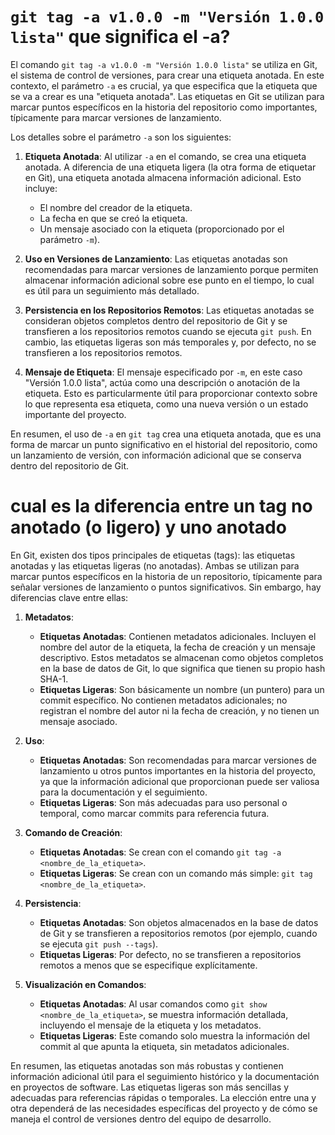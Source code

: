 # `git tag -a v1.0.0 -m "Versión 1.0.0 lista"` que significa el -a?

El comando `git tag -a v1.0.0 -m "Versión 1.0.0 lista"` se utiliza en Git, el sistema de control de versiones, para crear una etiqueta anotada. En este contexto, el parámetro `-a` es crucial, ya que especifica que la etiqueta que se va a crear es una "etiqueta anotada". Las etiquetas en Git se utilizan para marcar puntos específicos en la historia del repositorio como importantes, típicamente para marcar versiones de lanzamiento.

Los detalles sobre el parámetro `-a` son los siguientes:

1. **Etiqueta Anotada**: Al utilizar `-a` en el comando, se crea una etiqueta anotada. A diferencia de una etiqueta ligera (la otra forma de etiquetar en Git), una etiqueta anotada almacena información adicional. Esto incluye:

    - El nombre del creador de la etiqueta.
    - La fecha en que se creó la etiqueta.
    - Un mensaje asociado con la etiqueta (proporcionado por el parámetro `-m`).

2. **Uso en Versiones de Lanzamiento**: Las etiquetas anotadas son recomendadas para marcar versiones de lanzamiento porque permiten almacenar información adicional sobre ese punto en el tiempo, lo cual es útil para un seguimiento más detallado.

3. **Persistencia en los Repositorios Remotos**: Las etiquetas anotadas se consideran objetos completos dentro del repositorio de Git y se transfieren a los repositorios remotos cuando se ejecuta `git push`. En cambio, las etiquetas ligeras son más temporales y, por defecto, no se transfieren a los repositorios remotos.

4. **Mensaje de Etiqueta**: El mensaje especificado por `-m`, en este caso "Versión 1.0.0 lista", actúa como una descripción o anotación de la etiqueta. Esto es particularmente útil para proporcionar contexto sobre lo que representa esa etiqueta, como una nueva versión o un estado importante del proyecto.

En resumen, el uso de `-a` en `git tag` crea una etiqueta anotada, que es una forma de marcar un punto significativo en el historial del repositorio, como un lanzamiento de versión, con información adicional que se conserva dentro del repositorio de Git.

# cual es la diferencia entre un tag no anotado (o ligero) y uno anotado

En Git, existen dos tipos principales de etiquetas (tags): las etiquetas anotadas y las etiquetas ligeras (no anotadas). Ambas se utilizan para marcar puntos específicos en la historia de un repositorio, típicamente para señalar versiones de lanzamiento o puntos significativos. Sin embargo, hay diferencias clave entre ellas:

1. **Metadatos**:

    - **Etiquetas Anotadas**: Contienen metadatos adicionales. Incluyen el nombre del autor de la etiqueta, la fecha de creación y un mensaje descriptivo. Estos metadatos se almacenan como objetos completos en la base de datos de Git, lo que significa que tienen su propio hash SHA-1.
    - **Etiquetas Ligeras**: Son básicamente un nombre (un puntero) para un commit específico. No contienen metadatos adicionales; no registran el nombre del autor ni la fecha de creación, y no tienen un mensaje asociado.

2. **Uso**:

    - **Etiquetas Anotadas**: Son recomendadas para marcar versiones de lanzamiento u otros puntos importantes en la historia del proyecto, ya que la información adicional que proporcionan puede ser valiosa para la documentación y el seguimiento.
    - **Etiquetas Ligeras**: Son más adecuadas para uso personal o temporal, como marcar commits para referencia futura.

3. **Comando de Creación**:

    - **Etiquetas Anotadas**: Se crean con el comando `git tag -a <nombre_de_la_etiqueta>`.
    - **Etiquetas Ligeras**: Se crean con un comando más simple: `git tag <nombre_de_la_etiqueta>`.

4. **Persistencia**:

    - **Etiquetas Anotadas**: Son objetos almacenados en la base de datos de Git y se transfieren a repositorios remotos (por ejemplo, cuando se ejecuta `git push --tags`).
    - **Etiquetas Ligeras**: Por defecto, no se transfieren a repositorios remotos a menos que se especifique explícitamente.

5. **Visualización en Comandos**:
    - **Etiquetas Anotadas**: Al usar comandos como `git show <nombre_de_la_etiqueta>`, se muestra información detallada, incluyendo el mensaje de la etiqueta y los metadatos.
    - **Etiquetas Ligeras**: Este comando solo muestra la información del commit al que apunta la etiqueta, sin metadatos adicionales.

En resumen, las etiquetas anotadas son más robustas y contienen información adicional útil para el seguimiento histórico y la documentación en proyectos de software. Las etiquetas ligeras son más sencillas y adecuadas para referencias rápidas o temporales. La elección entre una y otra dependerá de las necesidades específicas del proyecto y de cómo se maneja el control de versiones dentro del equipo de desarrollo.

